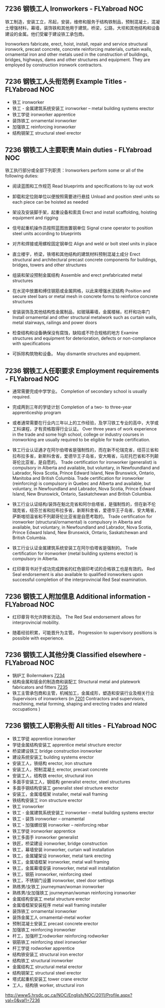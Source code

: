 ## 7236 钢铁工人 Ironworkers - FLYabroad NOC

铁工制造，安装工立，吊起，安装，维修和服务于结构铁制品，预制混凝土，混凝土增强材料，幕墙，装饰铁和其他用于建筑，桥梁，公路，大坝和其他结构和设备建设的金属。他们受雇于建设铁工承包商。

Ironworkers fabricate, erect, hoist, install, repair and service structural ironwork, precast concrete, concrete reinforcing materials, curtain walls, ornamental iron and other metals used in the construction of buildings, bridges, highways, dams and other structures and equipment. They are employed by construction ironwork contractors. 

## 7236 钢铁工人头衔范例 Example Titles - FLYabroad NOC

* 铁工 ironworker
* 铁工 - 金属建筑系统安装工 ironworker – metal building systems erector
* 铁工学徒 ironworker apprentice
* 装饰铁工 ornamental ironworker
* 加强铁工 reinforcing ironworker
* 结构钢架工 structural steel erector

## 7236 钢铁工人主要职责 Main duties - FLYabroad NOC

铁工执行部分或全部下列职责：Ironworkers perform some or all of the following duties:

* 阅读蓝图和工作规范
Read blueprints and specifications to lay out work

* 卸载和定位刚单位以便按照需要进行悬挂
Unload and position steel units so each piece can be hoisted as needed

* 架设及安装脚手架，起重设备和索具
Erect and install scaffolding, hoisting equipment and rigging

* 信号起重机操作员按照蓝图放置钢单位
Signal crane operator to position steel units according to blueprints

* 对齐和焊接或用螺栓固定钢单位
Align and weld or bolt steel units in place

* 直立楼宇，桥梁，铁塔和其他结构的建筑材料预制混凝土成分
Erect structural and architectural precast concrete components for buildings, bridges, towers and other structures

* 组装和架设预制金属结构
Assemble and erect prefabricated metal structures

* 在水泥中放置和缚住钢筋或金属网格，以此来增强水泥结构
Position and secure steel bars or metal mesh in concrete forms to reinforce concrete structures

* 安装装饰及其他结构性金属制品，如玻璃幕墙，金属楼梯，栏杆和功率门
Install ornamental and other structural metalwork such as curtain walls, metal stairways, railings and power doors

* 检查结构和设备确保没有腐蚀，缺陷或不符合规格的地方
Examine structures and equipment for deterioration, defects or non-compliance with specifications

* 可拆除构筑物和设备。
May dismantle structures and equipment.

## 7236 钢铁工人任职要求 Employment requirements - FLYabroad NOC

* 通常需要完成中学学业。
Completion of secondary school is usually required.

* 完成两到三年的学徒计划
Completion of a two- to three-year apprenticeship program 

* 或者通常需要在行业内三年以上的工作经验，及学习铁工专业的高中，大学或工科课程，才有资格取得行业认证。
Over three years of work experience in the trade and some high school, college or industry courses in ironworking are usually required to be eligible for trade certification.

* 铁工行业认证通才在阿尔伯塔省是强制性的，而在新不伦瑞克省，纽芬兰省和拉布拉多省，新斯科舍省，爱德华王子岛省，安大略省，马尼托巴省和不列颠哥伦比亚省，是自愿的。
Trade certification for ironworker (generalist) is compulsory in Alberta and available, but voluntary, in Newfoundland and Labrador, Nova Scotia, Prince Edward Island, New Brunswick, Ontario, Manitoba and British Columbia.
Trade certification for ironworker (reinforcing) is compulsory in Quebec and Alberta and available, but voluntary, in Newfoundland and Labrador, Nova Scotia, Prince Edward Island, New Brunswick, Ontario, Saskatchewan and British Columbia.

* 铁工行业认证结构/装饰在魁北克省和阿尔伯塔省，是强制性的，但在新不伦瑞克省，纽芬兰省和拉布拉多省，新斯科舍省，爱德华王子岛省，安大略省，萨斯喀彻温省和不列颠哥伦比亚省是自愿考取的。
Trade certification for ironworker (structural/ornamental) is compulsory in Alberta and available, but voluntary, in Newfoundland and Labrador, Nova Scotia, Prince Edward Island, New Brunswick, Ontario, Saskatchewan and British Columbia.

* 铁工行业认证金属建筑系统安装工在阿尔伯塔省是强制的。
Trade certification for ironworker (metal building systems erector) is compulsory in Alberta.

* 红印章背书对于成功完成跨省的红色钢印考试的合格铁工也是有效的。
Red Seal endorsement is also available to qualified ironworkers upon successful completion of the interprovincial Red Seal examination.

## 7236 钢铁工人附加信息 Additional information - FLYabroad NOC

* 红印章背书允许跨省流动。
The Red Seal endorsement allows for interprovincial mobility.

* 随着经验积累，可能晋升为主管。
Progression to supervisory positions is possible with experience.

## 7236 钢铁工人其他分类 Classified elsewhere - FLYabroad NOC

* 锅炉工 Boilermakers [7234](7234)
* 结构金属和钣金的制造商和装配工 Structural metal and platework fabricators and fitters [7235](7235)
* 铁工主管承包商和主管，机械加工，金属成形，塑造和安装行业及相关行业Supervisors of ironworkers (in [7201](7201) Contractors and supervisors, machining, metal forming, shaping and erecting trades and related occupations )

## 7236 钢铁工人职称头衔 All titles - FLYabroad NOC

* 铁工学徒 apprentice ironworker
* 学徒金属结构安装工 apprentice metal structure erector
* 桥梁建设铁工 bridge construction ironworker
* 建设系统安装工 building systems erector
* 安装工人，铁结构 erector, iron structure
* 安装工人，预制混凝土 erector, precast concrete
* 安装工人，结构铁 erector, structural iron
* 多面手安装工人，钢结构 generalist erector, steel structures
* 多面手钢结构安装工 generalist steel structure erector
* 安装工，金属墙框架 installer, metal wall framing
* 铁结构安装工 iron structure erector
* 铁工 ironworker
* 铁工 - 金属建筑系统安装工 ironworker – metal building systems erector
* 铁工 - 装饰 ironworker – ornamental
* 铁工 - 加强螺纹钢 ironworker – reinforcing rebar
* 铁工学徒 ironworker apprentice
* 铁工多面手 ironworker generalist
* 铁匠，桥梁建设 ironworker, bridge construction
* 铁工，幕墙安装 ironworker, curtain wall installation
* 铁工，金属罐架设 ironworker, metal tank erecting
* 铁工，金属墙框架 ironworker, metal wall framing
* 铁工，金属幕墙安装 ironworker, metal wall installation
* 铁工，钢筋 ironworker, reinforcing steel
* 铁工，不锈钢门设置 ironworker, steel door settings
* 熟练男/女铁工 journeyman/woman ironworker
* 熟练男/女加强铁工 journeyman/woman reinforcing ironworker
* 金属结构安装工 metal structure erector
* 金属墙框架安装程序 metal wall framing installer
* 装饰铁工 ornamental ironworker
* 装饰金属工人 ornamental-metal worker
* 预制混凝土安装工 precast concrete erector
* 加强铁工 reinforcing ironworker
* 杆工，加强杆工rodworker reinforcing rodworker
* 钢筋铁工 reinforcing steel ironworker
* 杆工学徒 rodworker apprentice
* 结构铁安装工 structural iron erector
* 结构铁工 structural ironworker
* 金属结构工 structural metal erector
* 结构钢架工 structural steel erector
* 塔式起重机安装工 tower crane erector
* 工人，结构铁 worker, structural iron

http://www5.hrsdc.gc.ca/NOC/English/NOC/2011/Profile.aspx?val=0&val1=7236